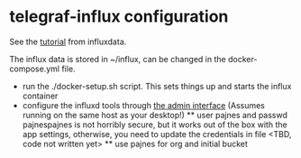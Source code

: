 # telegraf-influx configuration

See the [tutorial](https://www.influxdata.com/blog/running-influxdb-2-0-and-telegraf-using-docker/) from influxdata.

The influx data is stored in ~/influx, can be changed in the docker-compose.yml file.

* run the ./docker-setup.sh script. This sets things up and starts the influx container
* configure the influxd tools through [the admin interface](http://localhost:8086/) (Assumes running on the same host as your desktop!)
**  user pajnes and passwd pajnespajnes is not horribly secure, but it works out of the box with the app settings, otherwise, you need to update the credentials in file <TBD, code not written yet>
** use pajnes for org and initial bucket

